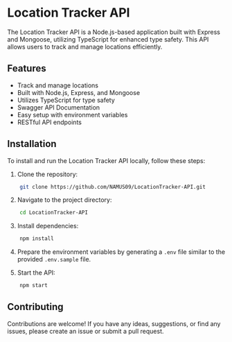 # Location Tracker API

The Location Tracker API is a Node.js-based application built with Express and Mongoose, utilizing TypeScript for enhanced type safety. This API allows users to track and manage locations efficiently.

## Features

- Track and manage locations
- Built with Node.js, Express, and Mongoose
- Utilizes TypeScript for type safety
- Swagger API Documentation
- Easy setup with environment variables
- RESTful API endpoints

## Installation

To install and run the Location Tracker API locally, follow these steps:

1. Clone the repository:

```bash
    git clone https://github.com/NAMUS09/LocationTracker-API.git
```

2. Navigate to the project directory:

```bash
    cd LocationTracker-API
```

3. Install dependencies:

```bash
    npm install
```

4. Prepare the environment variables by generating a `.env` file similar to the provided `.env.sample` file.

5. Start the API:

```bash
    npm start
```

## Contributing

Contributions are welcome! If you have any ideas, suggestions, or find any issues, please create an issue or submit a pull request.
